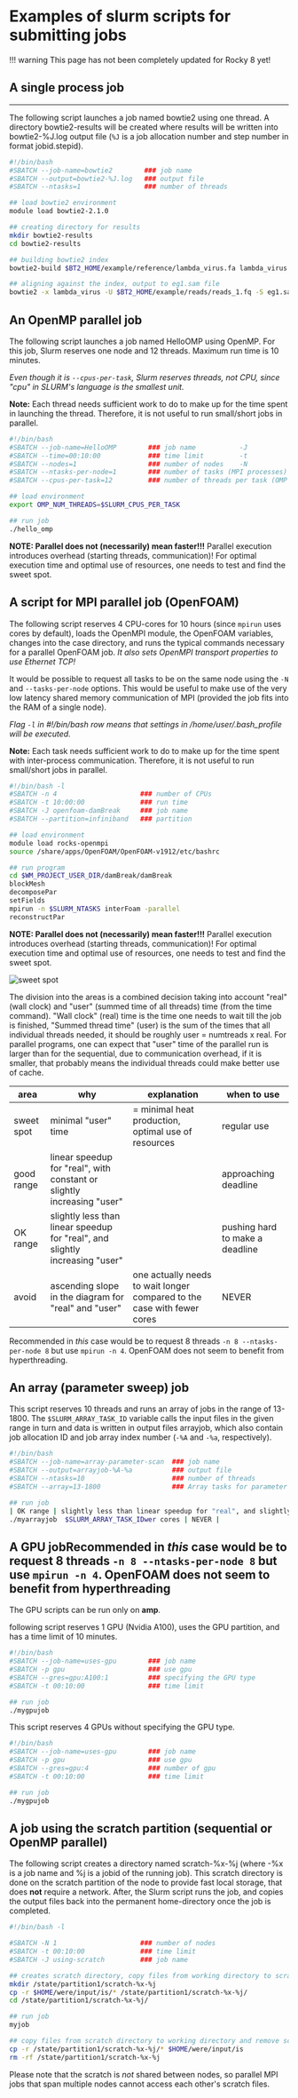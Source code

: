 # Examples of slurm scripts for submitting jobs

!!! warning
    This page has not been completely updated for Rocky 8 yet!

## A single process job

---

The following script launches a job named bowtie2 using one thread. A directory bowtie2-results will be created where results will be written into bowtie2-%J.log output file (`%J` is a job allocation number and step number in format jobid.stepid).

```bash
#!/bin/bash 
#SBATCH --job-name=bowtie2        ### job name 
#SBATCH --output=bowtie2-%J.log   ### output file 
#SBATCH --ntasks=1                ### number of threads   

## load bowtie2 environment 
module load bowtie2-2.1.0

## creating directory for results 
mkdir bowtie2-results 
cd bowtie2-results 

## building bowtie2 index 
bowtie2-build $BT2_HOME/example/reference/lambda_virus.fa lambda_virus

## aligning against the index, output to eg1.sam file 
bowtie2 -x lambda_virus -U $BT2_HOME/example/reads/reads_1.fq -S eg1.sam
```

## An OpenMP parallel job

The following script launches a job named HelloOMP using OpenMP. For this job, Slurm reserves one node and 12 threads. Maximum run time is 10 minutes.

*Even though it is `--cpus-per-task`, Slurm reserves threads, not CPU, since "cpu" in SLURM's language is the smallest unit.*

**Note:** Each thread needs sufficient work to do to make up for the time spent in launching the thread. Therefore, it is not useful to run small/short jobs in parallel.

```bash
#!/bin/bash
#SBATCH --job-name=HelloOMP        ### job name           -J
#SBATCH --time=00:10:00            ### time limit         -t
#SBATCH --nodes=1                  ### number of nodes    -N 
#SBATCH --ntasks-per-node=1        ### number of tasks (MPI processes)
#SBATCH --cpus-per-task=12         ### number of threads per task (OMP threads)

## load environment    
export OMP_NUM_THREADS=$SLURM_CPUS_PER_TASK

## run job
./hello_omp 
```

**NOTE: Parallel does not (necessarily) mean faster!!!** Parallel execution introduces overhead (starting threads, communication)! For optimal execution time and optimal use of resources, one needs to test and find the sweet spot.

## A script for MPI parallel job (OpenFOAM)

The following script reserves 4 CPU-cores for 10 hours (since `mpirun` uses cores by default), loads the OpenMPI module, the OpenFOAM variables, changes into the case directory, and runs the typical commands necessary for a parallel OpenFOAM job. *It also sets OpenMPI transport properties to use Ethernet TCP!*

It would be possible to request all tasks to be on the same node using the `-N` and `--tasks-per-node` options. This would be useful to make use of the very low latency shared memory communication of MPI (provided the job fits into the RAM of a single node).

*Flag `-l` in #!/bin/bash row means that settings in /home/user/.bash_profile will be executed.*

**Note:** Each task needs sufficient work to do to make up for the time spent with inter-process communication. Therefore, it is not useful to run small/short jobs in parallel.

```bash
#!/bin/bash -l    
#SBATCH -n 4                     ### number of CPUs 
#SBATCH -t 10:00:00              ### run time   
#SBATCH -J openfoam-damBreak     ### job name
#SBATCH --partition=infiniband   ### partition 

## load environment    
module load rocks-openmpi
source /share/apps/OpenFOAM/OpenFOAM-v1912/etc/bashrc

## run program
cd $WM_PROJECT_USER_DIR/damBreak/damBreak
blockMesh
decomposePar
setFields
mpirun -n $SLURM_NTASKS interFoam -parallel
reconstructPar
```

**NOTE: Parallel does not (necessarily) mean faster!!!** Parallel execution introduces overhead (starting threads, communication)! For optimal execution time and optimal use of resources, one needs to test and find the sweet spot.

![sweet spot](/software/attachments/of-timing4.png)

The division into the areas is a combined decision taking into account "real" (wall clock) and "user" (summed time of all threads) time (from the time command). "Wall clock" (real) time is the time one needs to wait till the job is finished, "Summed thread time" (user) is the sum of the times that all individual threads needed, it should be roughly user = numtreads x real. For parallel programs, one can expect that "user" time of the parallel run is larger than for the sequential, due to communication overhead, if it is smaller, that probably means the individual threads could make better use of cache.

| area       | why                                    | explanation | when to use                |
|------------|----------------------------------------|-------------|----------------------------|
| sweet spot | minimal "user" time                    | = minimal heat production, optimal use of resources | regular use                |
| good range | linear speedup for "real", with constant or slightly increasing "user" |             | approaching deadline       |
| OK range   | slightly less than linear speedup for "real", and slightly increasing "user" |             | pushing hard to make a deadline |
| avoid      | ascending slope in the diagram for "real" and "user" | one actually needs to wait longer compared to the case with fewer cores | NEVER                      |

Recommended in *this* case would be to request 8 threads `-n 8 --ntasks-per-node 8` but use `mpirun -n 4`. OpenFOAM does not seem to benefit from hyperthreading.

## An array (parameter sweep) job

This script reserves 10 threads and runs an array of jobs in the range of 13-1800. The `$SLURM_ARRAY_TASK_ID` variable calls the input files in the given range in turn and data is written in output files arrayjob, which also contain job allocation ID and job array index number (`-%A` and `-%a`, respectively).

```bash
#!/bin/bash 
#SBATCH --job-name=array-parameter-scan  ### job name  
#SBATCH --output=arrayjob-%A-%a          ### output file 
#SBATCH --ntasks=10                      ### number of threads  
#SBATCH --array=13-1800                  ### Array tasks for parameter sweep

## run job
| OK range | slightly less than linear speedup for "real", and slightly increasing "user" | | pushing hard to make a deadline |
./myarrayjob  $SLURM_ARRAY_TASK_IDwer cores | NEVER |
```

## A GPU jobRecommended in *this* case would be to request 8 threads `-n 8 --ntasks-per-node 8` but use `mpirun -n 4`. OpenFOAM does not seem to benefit from hyperthreading

The GPU scripts can be run only on **amp**.

following script reserves 1 GPU (Nvidia A100), uses the GPU partition, and has a time limit of 10 minutes.<br>
```bash
#!/bin/bash 
#SBATCH --job-name=uses-gpu        ### job name
#SBATCH -p gpu                     ### use gpu
#SBATCH --gres=gpu:A100:1          ### specifying the GPU type
#SBATCH -t 00:10:00                ### time limit 

## run job    
./mygpujob
```

This script reserves 4 GPUs without specifying the GPU type.

```bash
#!/bin/bash 
#SBATCH --job-name=uses-gpu        ### job name
#SBATCH -p gpu                     ### use gpu
#SBATCH --gres=gpu:4               ### number of gpu
#SBATCH -t 00:10:00                ### time limit 

## run job    
./mygpujob
```

## A job using the scratch partition (sequential or OpenMP parallel)

The following script creates a directory named scratch-%x-%j (where -%x is a job name and %j is a jobid of the running job). This scratch directory is done on the scratch partition of the node to provide fast local storage, that does **not** require a network. After, the Slurm script runs the job, and copies the output files back into the permanent home-directory once the job is completed.

```bash
#!/bin/bash -l

#SBATCH -N 1                     ### number of nodes
#SBATCH -t 00:10:00              ### time limit  
#SBATCH -J using-scratch         ### job name

## creates scratch directory, copy files from working directory to scratch directory, goes to scratch directory
mkdir /state/partition1/scratch-%x-%j
cp -r $HOME/were/input/is/* /state/partition1/scratch-%x-%j/
cd /state/partition1/scratch-%x-%j/

## run job
myjob

## copy files from scratch directory to working directory and remove scratch directory
cp -r /state/partition1/scratch-%x-%j/* $HOME/were/input/is
rm -rf /state/partition1/scratch-%x-%j
```

Please note that the scratch is *not* shared between nodes, so parallel MPI jobs that span multiple nodes cannot access each other's scratch files.
